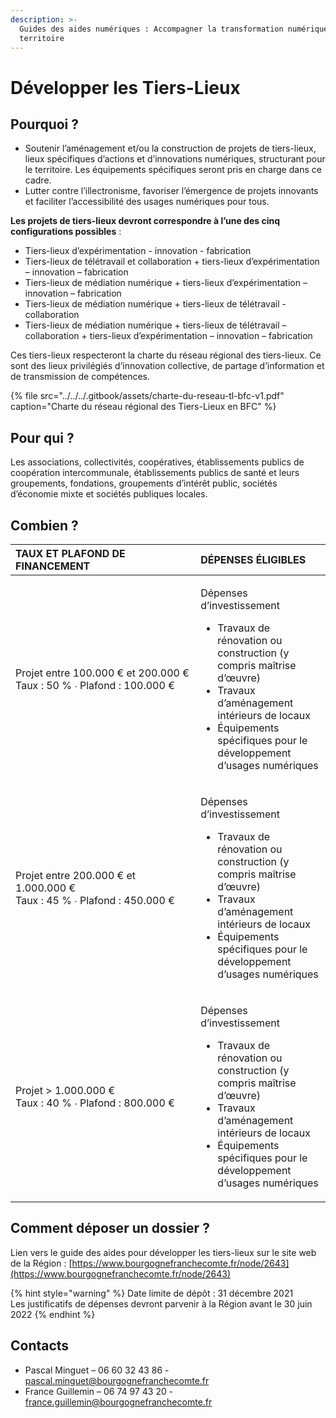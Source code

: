 ```yaml
---
description: >-
  Guides des aides numériques : Accompagner la transformation numérique du
  territoire
---
```


# Développer les Tiers-Lieux

## Pourquoi ?

* Soutenir l’aménagement et/ou la construction de projets de tiers-lieux, lieux spécifiques d’actions et d’innovations numériques, structurant pour le territoire. Les équipements spécifiques seront pris en charge dans ce cadre.
* Lutter contre l’illectronisme, favoriser l’émergence de projets innovants et faciliter l’accessibilité des usages numériques pour tous.

**Les projets de tiers-lieux devront correspondre à l’une des cinq configurations possibles** : 

* Tiers-lieux d’expérimentation - innovation - fabrication
* Tiers-lieux de télétravail et collaboration + tiers-lieux d’expérimentation – innovation – fabrication
* Tiers-lieux de médiation numérique + tiers-lieux d’expérimentation – innovation – fabrication
* Tiers-lieux de médiation numérique + tiers-lieux de télétravail - collaboration
* Tiers-lieux de médiation numérique + tiers-lieux de télétravail – collaboration + tiers-lieux d’expérimentation – innovation – fabrication 

Ces tiers-lieux respecteront la charte du réseau régional des tiers-lieux. Ce sont des lieux privilégiés d’innovation collective, de partage d’information et de transmission de compétences.

{% file src="../../../.gitbook/assets/charte-du-reseau-tl-bfc-v1.pdf" caption="Charte du réseau régional des Tiers-Lieux en BFC" %}

## Pour qui ?

Les associations, collectivités, coopératives, établissements publics de coopération intercommunale, établissements publics de santé et leurs groupements, fondations, groupements d’intérêt public, sociétés d’économie mixte et sociétés publiques locales.

## Combien ?

<table>
  <thead>
    <tr>
      <th style="text-align:left">TAUX ET PLAFOND DE FINANCEMENT</th>
      <th style="text-align:left">D&#xC9;PENSES &#xC9;LIGIBLES</th>
    </tr>
  </thead>
  <tbody>
    <tr>
      <td style="text-align:left">Projet&#xA0;entre&#xA0;100.000&#xA0;&#x20AC;&#xA0;et&#xA0;200.000&#xA0;&#x20AC;
        <br
        />Taux : 50&#xA0;% &#x2219; Plafond : 100.000&#xA0;&#x20AC;</td>
      <td style="text-align:left">
        <p>D&#xE9;penses d&#x2019;investissement</p>
        <ul>
          <li>Travaux de r&#xE9;novation ou construction (y compris ma&#xEE;trise d&#x2019;&#x153;uvre)</li>
          <li>Travaux d&#x2019;am&#xE9;nagement int&#xE9;rieurs de locaux</li>
          <li>&#xC9;quipements sp&#xE9;cifiques pour le d&#xE9;veloppement d&#x2019;usages
            num&#xE9;riques</li>
        </ul>
      </td>
    </tr>
    <tr>
      <td style="text-align:left">Projet entre 200.000&#xA0;&#x20AC; et 1.000.000&#xA0;&#x20AC;
        <br />Taux : 45&#xA0;% &#x2219; Plafond : 450.000&#xA0;&#x20AC;</td>
      <td style="text-align:left">
        <p>D&#xE9;penses d&#x2019;investissement</p>
        <ul>
          <li>Travaux de r&#xE9;novation ou construction (y compris ma&#xEE;trise d&#x2019;&#x153;uvre)</li>
          <li>Travaux d&#x2019;am&#xE9;nagement int&#xE9;rieurs de locaux</li>
          <li>&#xC9;quipements sp&#xE9;cifiques pour le d&#xE9;veloppement d&#x2019;usages
            num&#xE9;riques</li>
        </ul>
      </td>
    </tr>
    <tr>
      <td style="text-align:left">Projet &gt; 1.000.000&#xA0;&#x20AC;
        <br />Taux : 40&#xA0;% &#x2219; Plafond : 800.000&#xA0;&#x20AC;</td>
      <td style="text-align:left">
        <p>D&#xE9;penses d&#x2019;investissement</p>
        <ul>
          <li>Travaux de r&#xE9;novation ou construction (y compris ma&#xEE;trise d&#x2019;&#x153;uvre)</li>
          <li>Travaux d&#x2019;am&#xE9;nagement int&#xE9;rieurs de locaux</li>
          <li>&#xC9;quipements sp&#xE9;cifiques pour le d&#xE9;veloppement d&#x2019;usages
            num&#xE9;riques</li>
        </ul>
      </td>
    </tr>
  </tbody>
</table>

## Comment déposer un dossier ?

Lien vers le guide des aides pour développer les tiers-lieux sur le site web de la Région : [https://www.bourgognefranchecomte.fr/node/2643](https://www.bourgognefranchecomte.fr/node/2643)

{% hint style="warning" %}
Date limite de dépôt : 31 décembre 2021  
Les justificatifs de dépenses devront parvenir à la Région avant le 30 juin 2022
{% endhint %}

## Contacts

* Pascal Minguet – 06 60 32 43 86 - pascal.minguet@bourgognefranchecomte.fr 
* France Guillemin – 06 74 97 43 20 - france.guillemin@bourgognefranchecomte.fr

